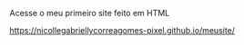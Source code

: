 Acesse o meu primeiro site feito em HTML 

https://nicollegabriellycorreagomes-pixel.github.io/meusite/
